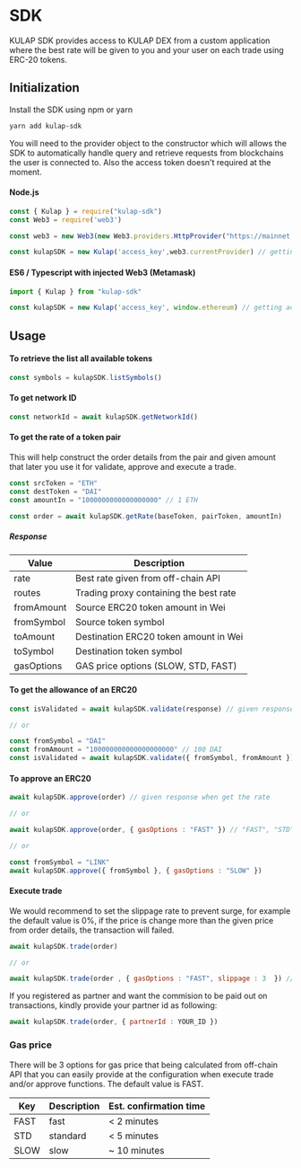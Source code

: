 # SDK

KULAP SDK provides access to KULAP DEX from a custom application where the best rate will be given to you and your user on each trade using ERC-20 tokens.

## Initialization

Install the SDK using npm or yarn

```sh
yarn add kulap-sdk
```

You will need to the provider object to the constructor which will allows the SDK to automatically handle query and retrieve requests from blockchains the user is connected to. Also the access token doesn't required at the moment.

#### Node.js

```js
const { Kulap } = require("kulap-sdk")
const Web3 = require('web3')

const web3 = new Web3(new Web3.providers.HttpProvider("https://mainnet.infura.io/v3/YOUR_PROJECT_ID"))

const kulapSDK = new Kulap('access_key',web3.currentProvider) // getting access key from the kulap.io console
```

#### ES6 / Typescript with injected Web3 (Metamask)

```ts
import { Kulap } from "kulap-sdk"

const kulapSDK = new Kulap('access_key', window.ethereum) // getting access key from the kulap.io console
```

## Usage

#### To retrieve the list all available tokens
```js
const symbols = kulapSDK.listSymbols()
```

#### To get network ID
```js
const networkId = await kulapSDK.getNetworkId()
```

#### To get the rate of a token pair 

This will help construct the order details from the pair and given amount that later you use it for validate, approve and execute a trade.

```js
const srcToken = "ETH"
const destToken = "DAI"
const amountIn = "1000000000000000000" // 1 ETH

const order = await kulapSDK.getRate(baseToken, pairToken, amountIn)
```
##### Response
| Value      | Description                                |
|------------|--------------------------------------------|
| rate       | Best rate given from off-chain API         | 
| routes     | Trading proxy containing the best rate     |          
| fromAmount | Source ERC20 token amount in Wei           | 
| fromSymbol | Source token symbol                        | 
| toAmount   | Destination ERC20 token amount in Wei      |
| toSymbol   | Destination token symbol                   | 
| gasOptions | GAS price options (SLOW, STD, FAST)        | 

#### To get the allowance of an ERC20
```js
const isValidated = await kulapSDK.validate(response) // given response when get the rate 

// or

const fromSymbol = "DAI"
const fromAmount = "100000000000000000000" // 100 DAI
const isValidated = await kulapSDK.validate({ fromSymbol, fromAmount })
```

#### To approve an ERC20
```js
await kulapSDK.approve(order) // given response when get the rate 

// or

await kulapSDK.approve(order, { gasOptions : "FAST" }) // "FAST", "STD", "SLOW" (default : "FAST")

// or

const fromSymbol = "LINK"
await kulapSDK.approve({ fromSymbol }, { gasOptions : "SLOW" })
```

#### Execute trade

We would recommend to set the slippage rate to prevent surge, for example the default value is 0%, if the price is change more than the given price from order details, the transaction will failed.

```js
await kulapSDK.trade(order)

// or

await kulapSDK.trade(order , { gasOptions : "FAST", slippage : 3  }) // slippage must be provided in percentage 3 is 3%
```

If you registered as partner and want the commision to be paid out on transactions, kindly provide your partner id as following:
```js
await kulapSDK.trade(order, { partnerId : YOUR_ID })
```


### Gas price
 
There will be 3 options for gas price that being calculated from off-chain API that you can easily provide at the configuration when execute trade and/or approve functions. The default value is FAST.

| Key  | Description | Est. confirmation time |
|------|-------------|------------------------|
| FAST | fast        | < 2 minutes            |
| STD  | standard    | < 5 minutes            |
| SLOW | slow        | ~ 10 minutes           |
